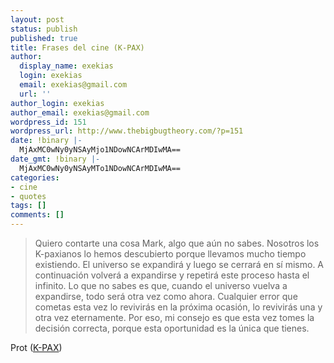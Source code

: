 ```yaml
---
layout: post
status: publish
published: true
title: Frases del cine (K-PAX)
author:
  display_name: exekias
  login: exekias
  email: exekias@gmail.com
  url: ''
author_login: exekias
author_email: exekias@gmail.com
wordpress_id: 151
wordpress_url: http://www.thebigbugtheory.com/?p=151
date: !binary |-
  MjAxMC0wNy0yNSAyMjo1NDowNCArMDIwMA==
date_gmt: !binary |-
  MjAxMC0wNy0yNSAyMTo1NDowNCArMDIwMA==
categories:
- cine
- quotes
tags: []
comments: []
---
```

> Quiero contarte una cosa Mark, algo que a&uacute;n no sabes. Nosotros los K-paxianos lo hemos descubierto porque llevamos mucho tiempo existiendo. El universo se expandir&aacute; y luego se cerrar&aacute; en s&iacute; mismo. A continuaci&oacute;n volver&aacute; a expandirse y repetir&aacute; este proceso hasta el infinito. Lo que no sabes es que, cuando el universo vuelva a expandirse, todo ser&aacute; otra vez como ahora. Cualquier error que cometas esta vez lo revivir&aacute;s en la pr&oacute;xima ocasi&oacute;n, lo revivir&aacute;s una y otra vez eternamente. Por eso, mi consejo es que esta vez tomes la decisi&oacute;n correcta, porque esta oportunidad es la &uacute;nica que tienes.

Prot (<a href="http://www.imdb.com/title/tt0272152/">K-PAX</a>)
